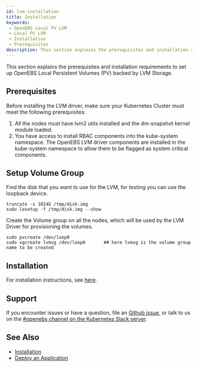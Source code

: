 ```yaml
---
id: lvm-installation
title: Installation
keywords:
 - OpenEBS Local PV LVM
 - Local PV LVM
 - Installation
 - Prerequisites
description: This section explains the prerequisites and installation requirements to set up OpenEBS Local Persistent Volumes (PV) backed by the LVM Storage. 
---
```


This section explains the prerequisites and installation requirements to set up OpenEBS Local Persistent Volumes (PV) backed by LVM Storage.

## Prerequisites

Before installing the LVM driver, make sure your Kubernetes Cluster must meet the following prerequisites:

1. All the nodes must have lvm2 utils installed and the dm-snapshot kernel module loaded.
2. You have access to install RBAC components into the kube-system namespace. The OpenEBS LVM driver components are installed in the kube-system namespace to allow them to be flagged as system critical components.

## Setup Volume Group

Find the disk that you want to use for the LVM, for testing you can use the loopback device.

```
truncate -s 1024G /tmp/disk.img
sudo losetup -f /tmp/disk.img --show
```

Create the Volume group on all the nodes, which will be used by the LVM Driver for provisioning the volumes.

```
sudo pvcreate /dev/loop0
sudo vgcreate lvmvg /dev/loop0       ## here lvmvg is the volume group name to be created
```

## Installation

For installation instructions, see [here](../../../quickstart-guide/installation.md).

## Support

If you encounter issues or have a question, file an [Github issue](https://github.com/openebs/openebs/issues/new), or talk to us on the [#openebs channel on the Kubernetes Slack server](https://kubernetes.slack.com/messages/openebs/).

## See Also

- [Installation](../../quickstart-guide/installation.md)
- [Deploy an Application](../../quickstart-guide/deploy-a-test-application.md)